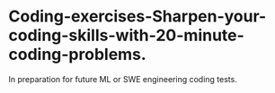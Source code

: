 # Coding-exercises-Sharpen-your-coding-skills-with-20-minute-coding-problems.
In preparation for future ML or SWE engineering coding tests. 
